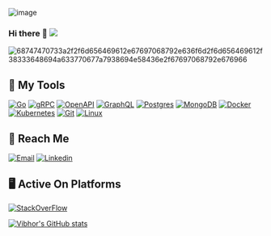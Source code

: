 ![image](https://user-images.githubusercontent.com/22407855/129513608-2fecfd92-5e7d-4c3e-af84-25a1ca9a0149.png)


### Hi there 👋 ![](https://komarev.com/ghpvc/?username=vibhordubey333&label=PROFILEVIEWS&style=plastic&color=de2910)
![68747470733a2f2f6d656469612e67697068792e636f6d2f6d656469612f38333648694a633770677a7938694e58436e2f67697068792e676966](https://github.com/vibhordubey333/vibhordubey333/assets/22407855/66e774ce-d682-48b3-bd98-c4705076bd1e)


<!--
**vibhordubey333/vibhordubey333** is a ✨ _special_ ✨ repository because its `README.md` (this file) appears on your GitHub profile.
-->

## :toolbox: My Tools

<a href="https://golangbot.com/"> ![Go](https://img.shields.io/badge/Go-2986CC?style=for-the-badge&logo=Go&logoColor=white)</a>
<a href="https://grpc.io/docs/"> ![gRPC](https://img.shields.io/badge/gRPC-fcdc00?style=for-the-badge&logo=grpc&logoColor=black)</a>
<a href="https://swagger.io/specification/"> ![OpenAPI](https://img.shields.io/badge/OpenAPI-F17726?style=for-the-badge&logo=openapi&logoColor=white)</a>
<a href="https://graphql.org/learn/"> ![GraphQL](https://img.shields.io/badge/GraphQL-pink?style=for-the-badge&logo=graphql&logoColor=black)</a>
<a href="https://www.postgresqltutorial.com/"> ![Postgres](https://img.shields.io/badge/postgres-CB3837?style=for-the-badge&logo=postgres&logoColor=pink)</a>
<a href="https://www.mongodb.com/docs/"> ![MongoDB](https://img.shields.io/badge/MongoDB-777BB4?style=for-the-badge&logo=mongodb&logoColor=darkblue)</a>
<a href="https://docker-docs.netlify.app/get-started/"> ![Docker](https://img.shields.io/badge/Docker-lightgreen?style=for-the-badge&logo=docker&logoColor=darkgreen)</a>
<a href="https://docker-docs.netlify.app/get-started/"> ![Kubernetes]( 	https://img.shields.io/badge/kubernetes-326ce5.svg?&style=for-the-badge&logo=kubernetes&logoColor=blue?style=for-the-badge&logo=docker&logoColor=yellow)</a>
<a href="https://git-scm.com/"> ![Git](https://img.shields.io/badge/Git-F05032?style=for-the-badge&logo=git&logoColor=white)</a>
<a href="https://www.linux.org/"> ![Linux](https://img.shields.io/badge/Linux-white?style=for-the-badge&logo=linux&logoColor=black)</a>

## :incoming_envelope: Reach Me

<a href="mailto:vibhordubey333@gmail.com"> ![Email](https://img.shields.io/badge/Email-red?style=for-the-badge&logo=gmail&logoColor=white)</a>
<a href="https://www.linkedin.com/in/vibhordubey333"> ![Linkedin](https://img.shields.io/badge/LinkedIn-0077B5?style=for-the-badge&logo=linkedin&logoColor=white)</a>

## :desktop_computer: Active On Platforms
<a href="https://stackoverflow.com/users/3649496/infinitelearner"> ![StackOverFlow](https://img.shields.io/badge/StackOverFlow-303030?style=for-the-badge&logo=stackoverflow&logoColor=white)</a>


[![Vibhor's GitHub stats](https://github-readme-stats.vercel.app/api?username=vibhordubey333&show_icons=true&theme=radical)](https://github.com/vibhordubey333/github-readme-stats)
